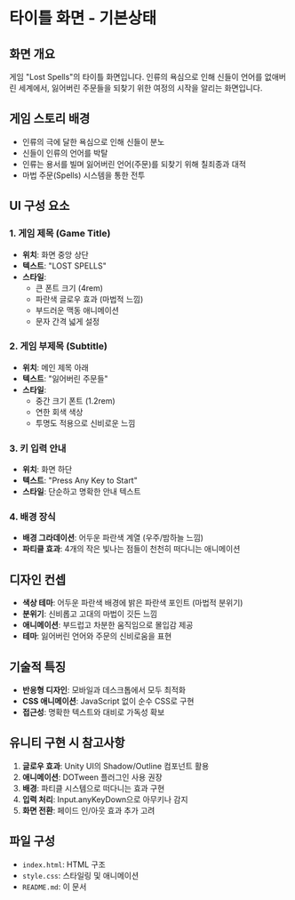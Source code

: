 # 타이틀 화면 - 기본상태

## 화면 개요
게임 "Lost Spells"의 타이틀 화면입니다. 인류의 욕심으로 인해 신들이 언어를 없애버린 세계에서, 잃어버린 주문들을 되찾기 위한 여정의 시작을 알리는 화면입니다.

## 게임 스토리 배경
- 인류의 극에 달한 욕심으로 인해 신들이 분노
- 신들이 인류의 언어를 박탈
- 인류는 용서를 빌며 잃어버린 언어(주문)를 되찾기 위해 칠죄종과 대적
- 마법 주문(Spells) 시스템을 통한 전투

## UI 구성 요소

### 1. 게임 제목 (Game Title)
- **위치**: 화면 중앙 상단
- **텍스트**: "LOST SPELLS"
- **스타일**: 
  - 큰 폰트 크기 (4rem)
  - 파란색 글로우 효과 (마법적 느낌)
  - 부드러운 맥동 애니메이션
  - 문자 간격 넓게 설정

### 2. 게임 부제목 (Subtitle)
- **위치**: 메인 제목 아래
- **텍스트**: "잃어버린 주문들"
- **스타일**: 
  - 중간 크기 폰트 (1.2rem)
  - 연한 회색 색상
  - 투명도 적용으로 신비로운 느낌

### 3. 키 입력 안내
- **위치**: 화면 하단
- **텍스트**: "Press Any Key to Start"
- **스타일**: 단순하고 명확한 안내 텍스트

### 4. 배경 장식
- **배경 그라데이션**: 어두운 파란색 계열 (우주/밤하늘 느낌)
- **파티클 효과**: 4개의 작은 빛나는 점들이 천천히 떠다니는 애니메이션

## 디자인 컨셉
- **색상 테마**: 어두운 파란색 배경에 밝은 파란색 포인트 (마법적 분위기)
- **분위기**: 신비롭고 고대의 마법이 깃든 느낌
- **애니메이션**: 부드럽고 차분한 움직임으로 몰입감 제공
- **테마**: 잃어버린 언어와 주문의 신비로움을 표현

## 기술적 특징
- **반응형 디자인**: 모바일과 데스크톱에서 모두 최적화
- **CSS 애니메이션**: JavaScript 없이 순수 CSS로 구현
- **접근성**: 명확한 텍스트와 대비로 가독성 확보

## 유니티 구현 시 참고사항
1. **글로우 효과**: Unity UI의 Shadow/Outline 컴포넌트 활용
2. **애니메이션**: DOTween 플러그인 사용 권장
3. **배경**: 파티클 시스템으로 떠다니는 효과 구현
4. **입력 처리**: Input.anyKeyDown으로 아무키나 감지
5. **화면 전환**: 페이드 인/아웃 효과 추가 고려

## 파일 구성
- `index.html`: HTML 구조
- `style.css`: 스타일링 및 애니메이션
- `README.md`: 이 문서